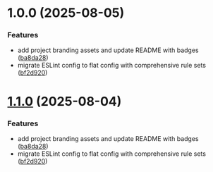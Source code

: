 # 1.0.0 (2025-08-05)


### Features

* add project branding assets and update README with badges ([ba8da28](https://github.com/pv-hamed/configs/commit/ba8da28103c2a0915c5be4965d061af37bc8d122))
* migrate ESLint config to flat config with comprehensive rule sets ([bf2d920](https://github.com/pv-hamed/configs/commit/bf2d9206ce62e44f7401abbd951e1ea6066b48ea))

# [1.1.0](https://github.com/pv-hamed/configs/compare/v1.0.2...v1.1.0) (2025-08-04)


### Features

* add project branding assets and update README with badges ([ba8da28](https://github.com/pv-hamed/configs/commit/ba8da28103c2a0915c5be4965d061af37bc8d122))
* migrate ESLint config to flat config with comprehensive rule sets ([bf2d920](https://github.com/pv-hamed/configs/commit/bf2d9206ce62e44f7401abbd951e1ea6066b48ea))
